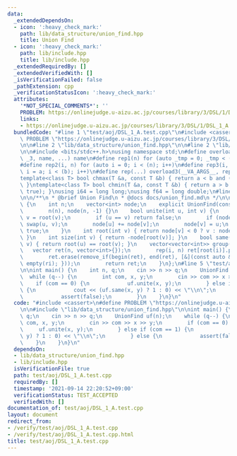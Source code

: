 ```yaml
---
data:
  _extendedDependsOn:
  - icon: ':heavy_check_mark:'
    path: lib/data_structure/union_find.hpp
    title: Union Find
  - icon: ':heavy_check_mark:'
    path: lib/include.hpp
    title: lib/include.hpp
  _extendedRequiredBy: []
  _extendedVerifiedWith: []
  _isVerificationFailed: false
  _pathExtension: cpp
  _verificationStatusIcon: ':heavy_check_mark:'
  attributes:
    '*NOT_SPECIAL_COMMENTS*': ''
    PROBLEM: https://onlinejudge.u-aizu.ac.jp/courses/library/3/DSL/1/DSL_1_A
    links:
    - https://onlinejudge.u-aizu.ac.jp/courses/library/3/DSL/1/DSL_1_A
  bundledCode: "#line 1 \"test/aoj/DSL_1_A.test.cpp\"\n#include <cassert>\n#define\
    \ PROBLEM \"https://onlinejudge.u-aizu.ac.jp/courses/library/3/DSL/1/DSL_1_A\"\
    \n\n#line 2 \"lib/data_structure/union_find.hpp\"\n\n#line 2 \"lib/include.hpp\"\
    \n\n#include <bits/stdc++.h>\nusing namespace std;\n#define overload3(_1, _2,\
    \ _3, name, ...) name\n#define rep1(n) for (auto _tmp = 0; _tmp < (n); _tmp++)\n\
    #define rep2(i, n) for (auto i = 0; i < (n); i++)\n#define rep3(i, a, b) for (auto\
    \ i = a; i < (b); i++)\n#define rep(...) overload3(__VA_ARGS__, rep3, rep2, rep1)(__VA_ARGS__)\n\
    template<class T> bool chmax(T &a, const T &b) { return a < b and (a = b, true);\
    \ }\ntemplate<class T> bool chmin(T &a, const T &b) { return a > b and (a = b,\
    \ true); }\nusing i64 = long long;\nusing f64 = long double;\n#line 4 \"lib/data_structure/union_find.hpp\"\
    \n\n/**\n * @brief Union Find\n * @docs docs/union_find.md\n */\n\nstruct UnionFind\
    \ {\n    int n;\n    vector<int> node;\n    explicit UnionFind(const int n):\n\
    \        n(n), node(n, -1) {}\n    bool unite(int u, int v) {\n        u = root(u),\
    \ v = root(v);\n        if (u == v) return false;\n        if (node[u] > node[v])\
    \ swap(u, v);\n        node[u] += node[v];\n        node[v] = u;\n        return\
    \ true;\n    }\n    int root(int v) { return node[v] < 0 ? v : node[v] = root(node[v]);\
    \ }\n    int size(int v) { return -node[root(v)]; }\n    bool same(int u, int\
    \ v) { return root(u) == root(v); }\n    vector<vector<int>> group() {\n     \
    \   vector ret(n, vector<int>{});\n        rep(i, n) ret[root(i)].push_back(i);\n\
    \        ret.erase(remove_if(begin(ret), end(ret), [&](const auto &ri) { return\
    \ empty(ri); }));\n        return ret;\n    }\n};\n#line 5 \"test/aoj/DSL_1_A.test.cpp\"\
    \n\nint main() {\n    int n, q;\n    cin >> n >> q;\n    UnionFind uf(n);\n  \
    \  while (q--) {\n        int com, x, y;\n        cin >> com >> x >> y;\n    \
    \    if (com == 0) {\n            uf.unite(x, y);\n        } else if (com == 1)\
    \ {\n            cout << (uf.same(x, y) ? 1 : 0) << \"\\n\";\n        } else {\n\
    \            assert(false);\n        }\n    }\n}\n"
  code: "#include <cassert>\n#define PROBLEM \"https://onlinejudge.u-aizu.ac.jp/courses/library/3/DSL/1/DSL_1_A\"\
    \n\n#include \"lib/data_structure/union_find.hpp\"\n\nint main() {\n    int n,\
    \ q;\n    cin >> n >> q;\n    UnionFind uf(n);\n    while (q--) {\n        int\
    \ com, x, y;\n        cin >> com >> x >> y;\n        if (com == 0) {\n       \
    \     uf.unite(x, y);\n        } else if (com == 1) {\n            cout << (uf.same(x,\
    \ y) ? 1 : 0) << \"\\n\";\n        } else {\n            assert(false);\n    \
    \    }\n    }\n}\n"
  dependsOn:
  - lib/data_structure/union_find.hpp
  - lib/include.hpp
  isVerificationFile: true
  path: test/aoj/DSL_1_A.test.cpp
  requiredBy: []
  timestamp: '2021-09-14 22:20:52+09:00'
  verificationStatus: TEST_ACCEPTED
  verifiedWith: []
documentation_of: test/aoj/DSL_1_A.test.cpp
layout: document
redirect_from:
- /verify/test/aoj/DSL_1_A.test.cpp
- /verify/test/aoj/DSL_1_A.test.cpp.html
title: test/aoj/DSL_1_A.test.cpp
---
```

